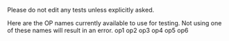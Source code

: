 Please do not edit any tests unless explicitly asked.

Here are the OP names currently available to use for testing.
Not using one of these names will result in an error.
op1
op2
op3
op4
op5
op6